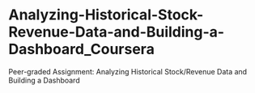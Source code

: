 # Analyzing-Historical-Stock-Revenue-Data-and-Building-a-Dashboard_Coursera
Peer-graded Assignment: Analyzing Historical Stock/Revenue Data and Building a Dashboard

